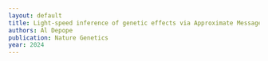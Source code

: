 ```yaml
---
layout: default
title: Light-speed inference of genetic effects via Approximate Message Passing
authors: Al Depope
publication: Nature Genetics
year: 2024
---
```

